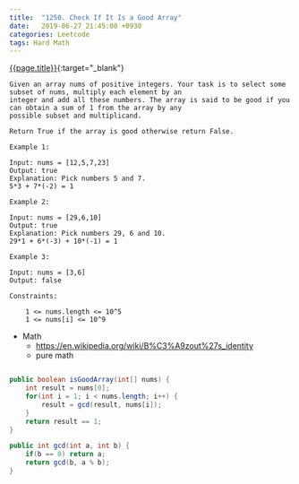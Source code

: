 ```yaml
---
title:  "1250. Check If It Is a Good Array"
date:   2019-06-27 21:45:00 +0930
categories: Leetcode
tags: Hard Math
---
```


[{{page.title}}](https://leetcode.com/problems/check-if-it-is-a-good-array/){:target="_blank"}

    Given an array nums of positive integers. Your task is to select some subset of nums, multiply each element by an
    integer and add all these numbers. The array is said to be good if you can obtain a sum of 1 from the array by any
    possible subset and multiplicand.

    Return True if the array is good otherwise return False.

    Example 1:

    Input: nums = [12,5,7,23]
    Output: true
    Explanation: Pick numbers 5 and 7.
    5*3 + 7*(-2) = 1

    Example 2:

    Input: nums = [29,6,10]
    Output: true
    Explanation: Pick numbers 29, 6 and 10.
    29*1 + 6*(-3) + 10*(-1) = 1

    Example 3:

    Input: nums = [3,6]
    Output: false

    Constraints:

        1 <= nums.length <= 10^5
        1 <= nums[i] <= 10^9



* Math
  - https://en.wikipedia.org/wiki/B%C3%A9zout%27s_identity
  - pure math

```java

public boolean isGoodArray(int[] nums) {
    int result = nums[0];
    for(int i = 1; i < nums.length; i++) {
        result = gcd(result, nums[i]);
    }
    return result == 1;
}

public int gcd(int a, int b) {
    if(b == 0) return a;
    return gcd(b, a % b);
}
```
